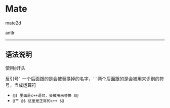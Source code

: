 ﻿# Mate

mate2d

antlr

--------

## 语法说明

使用`@`开头

反引号``` ` ``` 一个后面跟的是会被替换掉的名字，``` `` ```两个后面跟的是会被用来识别的符号，当成运算符

- `@$ 里面是c++语句，会被用来替换 $@`
- `@艹 @$ 这里是正常的c++ $@`